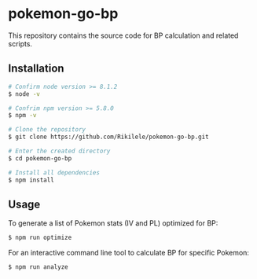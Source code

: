 # pokemon-go-bp

This repository contains the source code for BP calculation and related scripts.

## Installation

```sh
# Confirm node version >= 8.1.2
$ node -v

# Confrim npm version >= 5.8.0
$ npm -v

# Clone the repository
$ git clone https://github.com/Rikilele/pokemon-go-bp.git

# Enter the created directory
$ cd pokemon-go-bp

# Install all dependencies
$ npm install
```

## Usage

To generate a list of Pokemon stats (IV and PL) optimized for BP:

```sh
$ npm run optimize
```

For an interactive command line tool to calculate BP for specific Pokemon:

```sh
$ npm run analyze
```
